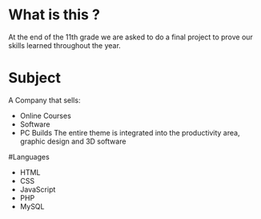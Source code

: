 # What is this ?
At the end of the 11th grade we are asked to do a final project to prove our skills learned throughout the year.

# Subject

A Company that sells:
 - Online Courses
 - Software
 - PC Builds
The entire theme is integrated into the productivity area, graphic design and 3D software

#Languages
- HTML
- CSS
- JavaScript
- PHP
- MySQL
